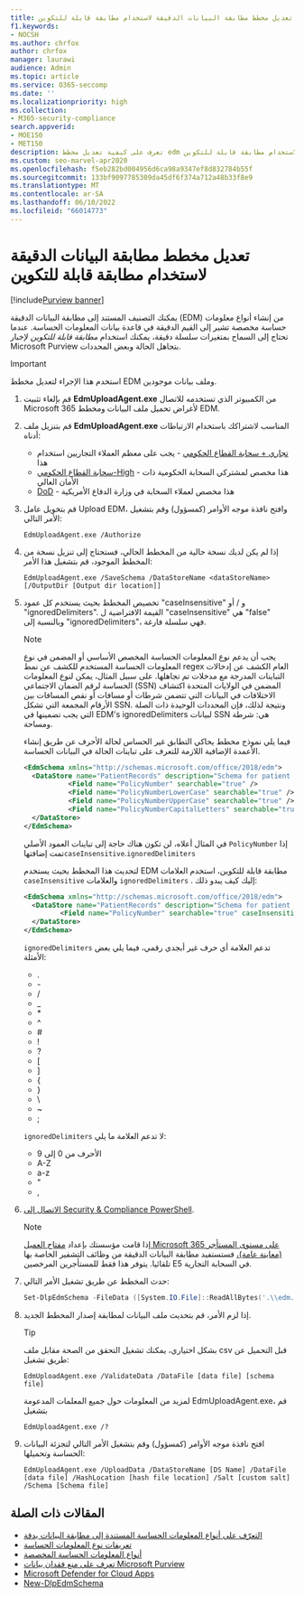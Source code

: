 ```yaml
---
title: تعديل مخطط مطابقة البيانات الدقيقة لاستخدام مطابقة قابلة للتكوين
f1.keywords:
- NOCSH
ms.author: chrfox
author: chrfox
manager: laurawi
audience: Admin
ms.topic: article
ms.service: O365-seccomp
ms.date: ''
ms.localizationpriority: high
ms.collection:
- M365-security-compliance
search.appverid:
- MOE150
- MET150
description: تعرف على كيفية تعديل مخطط edm لاستخدام مطابقة قابلة للتكوين.
ms.custom: seo-marvel-apr2020
ms.openlocfilehash: f5eb282bd004956d6ca98a9347ef8d832784b55f
ms.sourcegitcommit: 133bf9097785309da45df6f374a712a48b33f8e9
ms.translationtype: MT
ms.contentlocale: ar-SA
ms.lasthandoff: 06/10/2022
ms.locfileid: "66014773"
---
```

# <a name="modify-exact-data-match-schema-to-use-configurable-match"></a>تعديل مخطط مطابقة البيانات الدقيقة لاستخدام مطابقة قابلة للتكوين

[!include[Purview banner](../includes/purview-rebrand-banner.md)]

يمكنك التصنيف المستند إلى مطابقة البيانات الدقيقة (EDM) من إنشاء أنواع معلومات حساسة مخصصة تشير إلى القيم الدقيقة في قاعدة بيانات المعلومات الحساسة. عندما تحتاج إلى السماح بمتغيرات سلسلة دقيقة، يمكنك استخدام *مطابقة قابلة للتكوين* لإخبار Microsoft Purview بتجاهل الحالة وبعض المحددات.

> [!IMPORTANT]
> استخدم هذا الإجراء لتعديل مخطط EDM وملف بيانات موجودين.

1. قم بإلغاء تثبيت **EdmUploadAgent.exe** من الكمبيوتر الذي تستخدمه للاتصال Microsoft 365 لأغراض تحميل ملف البيانات ومخطط EDM.

2. قم بتنزيل ملف **EdmUploadAgent.exe** المناسب لاشتراكك باستخدام الارتباطات أدناه:
    - [تجاري + سحابة القطاع الحكومي](https://go.microsoft.com/fwlink/?linkid=2088639) - يجب على معظم العملاء التجاريين استخدام هذا
    - [سحابة القطاع الحكومي-High](https://go.microsoft.com/fwlink/?linkid=2137521) - هذا مخصص لمشتركي السحابة الحكومية ذات الأمان العالي
    - [DoD](https://go.microsoft.com/fwlink/?linkid=2137807) - هذا مخصص لعملاء السحابة في وزارة الدفاع الأمريكية

3. قم بتخويل عامل Upload EDM، وافتح نافذة موجه الأوامر (كمسؤول) وقم بتشغيل الأمر التالي:

   ```dos
   EdmUploadAgent.exe /Authorize
   ```

4. إذا لم يكن لديك نسخة حالية من المخطط الحالي، فستحتاج إلى تنزيل نسخة من المخطط الموجود، قم بتشغيل هذا الأمر:

   ```dos
   EdmUploadAgent.exe /SaveSchema /DataStoreName <dataStoreName> [/OutputDir [Output dir location]]
   ```

5. تخصيص المخطط بحيث يستخدم كل عمود "caseInsensitive" و / أو "ignoredDelimiters".  القيمة الافتراضية ل "caseInsensitive" هي "false" وبالنسبة إلى "ignoredDelimiters"، فهي سلسلة فارغة.

    > [!NOTE]
    > يجب أن يدعم نوع المعلومات الحساسة المخصص الأساسي أو المضمن في نوع المعلومات الحساسة المستخدم للكشف عن نمط regex العام الكشف عن إدخالات التباينات المدرجة مع مدخلات تم تجاهلها. على سبيل المثال، يمكن لنوع المعلومات الحساسة لرقم الضمان الاجتماعي (SSN) المضمن في الولايات المتحدة اكتشاف الاختلافات في البيانات التي تتضمن شرطات أو مسافات أو نقص المسافات بين الأرقام المجمعة التي تشكل SSN. ونتيجة لذلك، فإن المحددات الوحيدة ذات الصلة التي يجب تضمينها في EDM's ignoredDelimiters لبيانات SSN هي: شرطة ومساحة.

    فيما يلي نموذج مخطط يحاكي التطابق غير الحساس لحالة الأحرف عن طريق إنشاء الأعمدة الإضافية اللازمة للتعرف على تباينات الحالة في البيانات الحساسة.

    ```xml
    <EdmSchema xmlns="http://schemas.microsoft.com/office/2018/edm">
      <DataStore name="PatientRecords" description="Schema for patient records policy" version="1">
               <Field name="PolicyNumber" searchable="true" />
               <Field name="PolicyNumberLowerCase" searchable="true" />
               <Field name="PolicyNumberUpperCase" searchable="true" />
               <Field name="PolicyNumberCapitalLetters" searchable="true" />
      </DataStore>
    </EdmSchema>
    ```

    في المثال أعلاه، لن تكون هناك حاجة إلى تباينات العمود الأصلي `PolicyNumber` إذا تمت إضافتها`caseInsensitive`.`ignoredDelimiters`

    لتحديث هذا المخطط بحيث يستخدم EDM مطابقة قابلة للتكوين، استخدم العلامات `caseInsensitive` والعلامات `ignoredDelimiters` .  إليك كيف يبدو ذلك:

    ```xml
    <EdmSchema xmlns="http://schemas.microsoft.com/office/2018/edm">
      <DataStore name="PatientRecords" description="Schema for patient records policy" version="1">
             <Field name="PolicyNumber" searchable="true" caseInsensitive="true" ignoredDelimiters="-,/,*,#,^" />
      </DataStore>
    </EdmSchema>
    ```

    `ignoredDelimiters` تدعم العلامة أي حرف غير أبجدي رقمي، فيما يلي بعض الأمثلة:
    - \.
    - \-
    - \/
    - \_
    - \*
    - \^
    - \#
    - \!
    - \?
    - \[
    - \]
    - \{
    - \}
    - \\
    - \~
    - \;

    `ignoredDelimiters` لا تدعم العلامة ما يلي:
    - الأحرف من 0 إلى 9
    - A-Z
    - a-z
    - \"
    - \,

6. [الاتصال إلى Security & Compliance PowerShell](/powershell/exchange/connect-to-scc-powershell).

    > [!NOTE]
    > إذا قامت مؤسستك بإعداد [مفتاح العميل Microsoft 365 على مستوى المستأجر (معاينة عامة)،](customer-key-tenant-level.md#overview-of-customer-key-for-microsoft-365-at-the-tenant-level-public-preview) فستستفيد مطابقة البيانات الدقيقة من وظائف التشفير الخاصة بها تلقائيا. يتوفر هذا فقط للمستأجرين المرخصين E5 في السحابة التجارية.

7. حدث المخطط عن طريق تشغيل الأمر التالي:

   ```powershell
   Set-DlpEdmSchema -FileData ([System.IO.File]::ReadAllBytes('.\\edm.xml')) -Confirm:$true
   ```

8. إذا لزم الأمر، قم بتحديث ملف البيانات لمطابقة إصدار المخطط الجديد.

    > [!TIP]
    > بشكل اختياري، يمكنك تشغيل التحقق من الصحة مقابل ملف csv قبل التحميل عن طريق تشغيل:
    >
    > `EdmUploadAgent.exe /ValidateData /DataFile [data file] [schema file]`
    >
    > لمزيد من المعلومات حول جميع المعلمات المدعومة EdmUploadAgent.exe، قم بتشغيل
    >
    > `EdmUploadAgent.exe /?`

9. افتح نافذة موجه الأوامر (كمسؤول) وقم بتشغيل الأمر التالي لتجزئة البيانات الحساسة وتحميلها:

   ```dos
   EdmUploadAgent.exe /UploadData /DataStoreName [DS Name] /DataFile [data file] /HashLocation [hash file location] /Salt [custom salt] /Schema [Schema file]
   ```

## <a name="related-articles"></a>المقالات ذات الصلة

- [التعرّف على أنواع المعلومات الحساسة المستندة إلى مطابقة البيانات بدقة](sit-learn-about-exact-data-match-based-sits.md#learn-about-exact-data-match-based-sensitive-information-types)
- [تعريفات نوع المعلومات الحساسة](sensitive-information-type-entity-definitions.md)
- [أنواع المعلومات الحساسة المخصصة](./sensitive-information-type-learn-about.md)
- [تعرف على منع فقدان بيانات Microsoft Purview](dlp-learn-about-dlp.md)
- [Microsoft Defender for Cloud Apps](/cloud-app-security)
- [New-DlpEdmSchema](/powershell/module/exchange/new-dlpedmschema)
